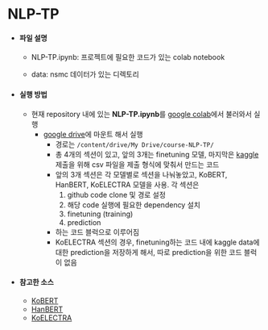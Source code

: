 # NLP-TP

- <h4>파일 설명</h4>

  - NLP-TP.ipynb: 프로젝트에 필요한 코드가 있는 colab notebook

  - data: nsmc 데이터가 있는 디렉토리

    

- <h4>실행 방법</h4>
  
  - 현재 repository 내에 있는 **NLP-TP.ipynb**를 [google colab](https://colab.research.google.com/)에서 불러와서 실행
    - [google drive](https://drive.google.com/)에 마운트 해서 실행
      - 경로는 `/content/drive/My Drive/course-NLP-TP/`
      - 총 4개의 섹션이 있고, 앞의 3개는 finetuning 모델, 마지막은 [kaggle](https://www.kaggle.com/c/cose461k) 제출을 위해 csv 파일을 제출 형식에 맞춰서 만드는 코드
      - 앞의 3개 섹션은 각 모델별로 섹션을 나눠놓았고, KoBERT, HanBERT, KoELECTRA 모델을 사용. 각 섹션은
        1. github code clone 및 경로 설정
        2. 해당 code 실행에 필요한 dependency 설치
        3. finetuning (training)
        4. prediction
      - 하는 코드 블럭으로 이루어짐
      - KoELECTRA 섹션의 경우, finetuning하는 코드 내에 kaggle data에 대한 prediction을 저장하게 해서, 따로 prediction을 위한 코드 블럭이 없음



- <h4>참고한 소스</h4>

  - [KoBERT](https://github.com/monologg/KoBERT-nsmc)
  - [HanBERT](https://github.com/monologg/HanBert-nsmc)
  - [KoELECTRA](https://github.com/monologg/KoELECTRA)

